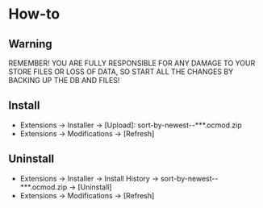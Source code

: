 # How-to

## Warning
REMEMBER! YOU ARE FULLY RESPONSIBLE FOR ANY DAMAGE TO YOUR STORE FILES OR LOSS OF DATA, SO START ALL THE CHANGES BY BACKING UP THE DB AND FILES!

## Install
* Extensions → Installer → [Upload]: sort-by-newest--***.ocmod.zip
* Extensions → Modifications → [Refresh]

## Uninstall
* Extensions → Installer → Install History → sort-by-newest--***.ocmod.zip → [Uninstall]
* Extensions → Modifications → [Refresh]
